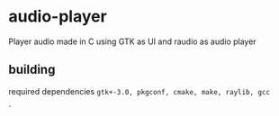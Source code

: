 # audio-player
Player audio made in C using GTK as UI and raudio as audio player

## building
required dependencies `gtk+-3.0, pkgconf, cmake, make, raylib, gcc`

`

